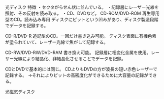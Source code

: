 光ディスク
特徴
・セクタがらせん状に並んでいる。
・記録層にレーザー光線を照射、その反射を読み取る。
・CD、DVDなど。
CD-ROM/DVD-ROM
再生専用型のCD。読み込み専用
ディスクにピットという凹みがあり、ディスク製造段階でデータを記録する。

CD-R/DVD-R
追記型のCD。一回だけ書き込み可能。
ディスク表面に有機色素が塗られていて、レーザー光線で焦がして記録する。

CD-RW/DVD-RW/DVD-RAM
書き換え可能。
記録層に相変化金属を使用。レーザー光線により結晶化、非結晶化させることでデータを記録。

CDとDVDで基本的には同じ。
CDよりもDVDの方が波長の短い赤色レーザーで記録する。
→それによりピットの高密度化ができるために大容量の記録ができる。


光磁気ディスク
